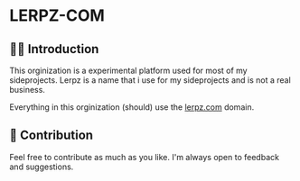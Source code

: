 # LERPZ-COM

## 🙋‍♂️ Introduction

This orginization is a experimental platform used for most of my sideprojects.
Lerpz is a name that i use for my sideprojects and is not a real business.

Everything in this orginization (should) use the [lerpz.com](https://lerpz.com/) domain.

## 🤝 Contribution

Feel free to contribute as much as you like. I'm always open to feedback and suggestions.
